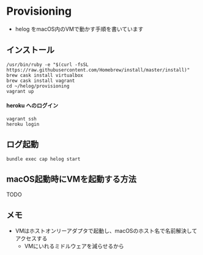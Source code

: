 # Provisioning
* helog をmacOS内のVMで動かす手順を書いています

## インストール
```
/usr/bin/ruby -e "$(curl -fsSL https://raw.githubusercontent.com/Homebrew/install/master/install)"
brew cask install virtualbox
brew cask install vagrant
cd ~/helog/provisioning
vagrant up
```

#### heroku へのログイン
```
vagrant ssh
heroku login
```

## ログ起動
```
bundle exec cap helog start
```

## macOS起動時にVMを起動する方法
TODO

## メモ
* VMはホストオンリーアダプタで起動し、macOSのホスト名で名前解決してアクセスする
  * VMにいれるミドルウェアを減らせるから
